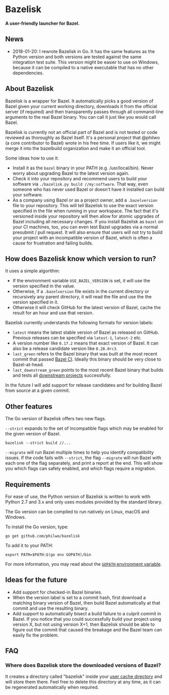 # Bazelisk

**A user-friendly launcher for Bazel.**

## News

- 2018-01-20: I rewrote Bazelisk in Go. It has the same features as the Python version and both versions are tested against the same integration test suite. This version might be easier to use on Windows, because it can be compiled to a native executable that has no other dependencies.

## About Bazelisk

Bazelisk is a wrapper for Bazel. It automatically picks a good version of Bazel given your current working directory, downloads it from the official server (if required) and then transparently passes through all command-line arguments to the real Bazel binary. You can call it just like you would call Bazel.

Bazelisk is currently not an official part of Bazel and is not tested or code reviewed as thoroughly as Bazel itself. It's a personal project that @philwo (a core contributor to Bazel) wrote in his free time. If users like it, we might merge it into the bazelbuild organization and make it an official tool.

Some ideas how to use it:
- Install it as the `bazel` binary in your PATH (e.g. /usr/local/bin). Never worry about upgrading Bazel to the latest version again.
- Check it into your repository and recommend users to build your software via `./bazelisk.py build //my:software`. That way, even someone who has never used Bazel or doesn't have it installed can build your software.
- As a company using Bazel or as a project owner, add a `.bazelversion` file to your repository. This will tell Bazelisk to use the exact version specified in the file when running in your workspace. The fact that it's versioned inside your repository will then allow for atomic upgrades of Bazel including all necessary changes. If you install Bazelisk as `bazel` on your CI machines, too, you can even test Bazel upgrades via a normal presubmit / pull request. It will also ensure that users will not try to build your project with an incompatible version of Bazel, which is often a cause for frustration and failing builds.

## How does Bazelisk know which version to run?

It uses a simple algorithm:
- If the environment variable `USE_BAZEL_VERSION` is set, it will use the version specified in the value.
- Otherwise, if a `.bazelversion` file exists in the current directory or recursively any parent directory, it will read the file and use the the version specified in it.
- Otherwise it will check GitHub for the latest version of Bazel, cache the result for an hour and use that version.

Bazelisk currently understands the following formats for version labels:
- `latest` means the latest stable version of Bazel as released on GitHub. Previous
  releases can be specified via `latest-1`, `latest-2` etc.
- A version number like `0.17.2` means that exact version of Bazel. It can also
  be a release candidate version like `0.20.0rc3`.
- `last_green` refers to the Bazel binary that was built at the most recent commit that passed [Bazel CI](https://buildkite.com/bazel/bazel-bazel). Ideally this binary should be very close to Bazel-at-head.
- `last_downstream_green` points to the most recent Bazel binary that builds and tests all [downstream projects](https://buildkite.com/bazel/bazel-at-head-plus-downstream) successfully.


In the future I will add support for release candidates and for building Bazel from source at a given commit.

## Other features

The Go version of Bazelisk offers two new flags.

`--strict` expands to the set of incompatible flags which may be enabled for the
given version of Bazel.

```shell
bazelisk --strict build //...
```

`--migrate` will run Bazel multiple times to help you identify compatibility
issues. If the code fails with `--strict`, the flag `--migrate` will run Bazel
with each one of the flag separately, and print a report at the end. This will
show you which flags can safely enabled, and which flags require a migration.

## Requirements

For ease of use, the Python version of Bazelisk is written to work with Python 2.7 and 3.x and only uses modules provided by the standard library.

The Go version can be compiled to run natively on Linux, macOS and Windows.

To install the Go version, type:

```shell
go get github.com/philwo/bazelisk
```

To add it to your PATH:

```shell
export PATH=$PATH:$(go env GOPATH)/bin
```

For more information, you may read about the [`GOPATH` environment
variable](https://github.com/golang/go/wiki/SettingGOPATH).

## Ideas for the future

- Add support for checked-in Bazel binaries.
- When the version label is set to a commit hash, first download a matching binary version of Bazel, then build Bazel automatically at that commit and use the resulting binary.
- Add support to automatically bisect a build failure to a culprit commit in Bazel. If you notice that you could successfully build your project using version X, but not using version X+1, then Bazelisk should be able to figure out the commit that caused the breakage and the Bazel team can easily fix the problem.

## FAQ

### Where does Bazelisk store the downloaded versions of Bazel?
It creates a directory called "bazelisk" inside your [user cache directory](https://golang.org/pkg/os/#UserCacheDir) and will store them there. Feel free to delete this directory at any time, as it can be regenerated automatically when required.
